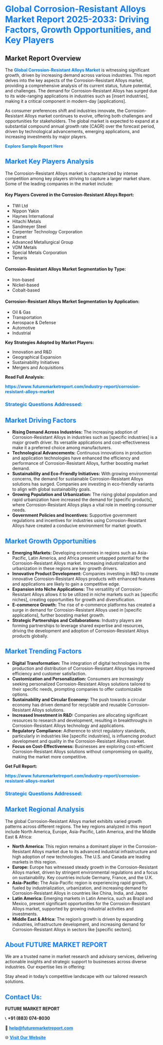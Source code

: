 <h1 style="color: #007BFF;">Global Corrosion-Resistant Alloys Market Report 2025-2033: Driving Factors, Growth Opportunities, and Key Players</h1>

<section id="overview">
<h2>Market Report Overview</h2>
<p>The <a href="https://www.futuremarketreport.com/industry-report/corrosion-resistant-alloys-market" style="color: #007BFF; text-decoration: none;"><strong>Global Corrosion-Resistant Alloys Market</strong></a> is witnessing significant growth, driven by increasing demand across various industries. This report delves into the key aspects of the Corrosion-Resistant Alloys market, providing a comprehensive analysis of its current status, future potential, and challenges. The demand for Corrosion-Resistant Alloys has surged due to its wide-ranging applications in industries such as [insert industries], making it a critical component in modern-day [applications].</p>
<p>As consumer preferences shift and industries innovate, the Corrosion-Resistant Alloys market continues to evolve, offering both challenges and opportunities for stakeholders. The global market is expected to expand at a substantial compound annual growth rate (CAGR) over the forecast period, driven by technological advancements, emerging applications, and increasing investments by major players.</p>
</section>

<section id="overview">
<p><a href="https://www.futuremarketreport.com/request-sample/reportId=59594" style="color: #007BFF; text-decoration: none;"><strong>Explore Sample Report Here</strong></a></p>
</section>

<section id="key-players">
<h2 style="color: #007BFF;">Market Key Players Analysis</h2>
<p>The Corrosion-Resistant Alloys market is characterized by intense competition among key players striving to capture a larger market share. Some of the leading companies in the market include:</p>
<h4>Key Players Covered in the Corrosion-Resistant Alloys Report:</h4>
<ul><li>TWI Ltd</li><li>Nippon Yakin</li><li>Haynes International</li><li>Hitachi Metals</li><li>Sandmeyer Steel</li><li>Carpenter Technology Corporation</li><li>Eramet</li><li>Advanced Metallurgical Group</li><li>VDM Metals</li><li>Special Metals Corporation</li><li>Tenaris</li></ul>
<h4>Corrosion-Resistant Alloys Market Segmentation by Type:</h4>
<ul><li>Iron-based</li><li>Nickel-based</li><li>Cobalt-based</li></ul>

<h4>Corrosion-Resistant Alloys Market Segmentation by Application:</h4>
<ul><li>Oil &amp; Gas</li><li>Transportation</li><li>Aerospace &amp; Defense</li><li>Automotive</li><li>Industrial</li></ul>
<p><strong>Key Strategies Adopted by Market Players:</strong></p>
<ul>
<li>Innovation and R&D</li>
<li>Geographical Expansion</li>
<li>Sustainability Initiatives</li>
<li>Mergers and Acquisitions</li>
</ul>
</section>

<section>
<p><strong>Read Full Analysis: </strong></p><a href="https://www.futuremarketreport.com/industry-report/corrosion-resistant-alloys-market" style="color: #007BFF; text-decoration: none;"><strong>https://www.futuremarketreport.com/industry-report/corrosion-resistant-alloys-market</strong></a>
<h3 style="color: #007BFF;">Strategic Questions Addressed:</h3>
</section>

<section id="driving-factors">
<h2 style="color: #007BFF;">Market Driving Factors</h2>
<ul>
<li><strong>Rising Demand Across Industries:</strong> The increasing adoption of Corrosion-Resistant Alloys in industries such as [specific industries] is a major growth driver. Its versatile applications and cost-effectiveness make it a preferred choice among manufacturers.</li>
<li><strong>Technological Advancements:</strong> Continuous innovations in production and application technologies have enhanced the efficiency and performance of Corrosion-Resistant Alloys, further boosting market demand.</li>
<li><strong>Sustainability and Eco-Friendly Initiatives:</strong> With growing environmental concerns, the demand for sustainable Corrosion-Resistant Alloys solutions has surged. Companies are investing in eco-friendly variants to align with global sustainability goals.</li>
<li><strong>Growing Population and Urbanization:</strong> The rising global population and rapid urbanization have increased the demand for [specific products], where Corrosion-Resistant Alloys plays a vital role in meeting consumer needs.</li>
<li><strong>Government Policies and Incentives:</strong> Supportive government regulations and incentives for industries using Corrosion-Resistant Alloys have created a conducive environment for market growth.</li>
</ul>
</section>

<section id="growth-opportunities">
<h2 style="color: #007BFF;">Market Growth Opportunities</h2>
<ul>
<li><strong>Emerging Markets:</strong> Developing economies in regions such as Asia-Pacific, Latin America, and Africa present untapped potential for the Corrosion-Resistant Alloys market. Increasing industrialization and urbanization in these regions are key growth drivers.</li>
<li><strong>Innovative Product Development:</strong> Companies investing in R&D to create innovative Corrosion-Resistant Alloys products with enhanced features and applications are likely to gain a competitive edge.</li>
<li><strong>Expansion into Niche Applications:</strong> The versatility of Corrosion-Resistant Alloys allows it to be utilized in niche markets such as [specific niches], creating opportunities for growth and diversification.</li>
<li><strong>E-commerce Growth:</strong> The rise of e-commerce platforms has created a surge in demand for Corrosion-Resistant Alloys used in [specific applications], further boosting market growth.</li>
<li><strong>Strategic Partnerships and Collaborations:</strong> Industry players are forming partnerships to leverage shared expertise and resources, driving the development and adoption of Corrosion-Resistant Alloys products globally.</li>
</ul>
</section>

<section id="trending-factors">
<h2 style="color: #007BFF;">Market Trending Factors</h2>
<ul>
<li><strong>Digital Transformation:</strong> The integration of digital technologies in the production and distribution of Corrosion-Resistant Alloys has improved efficiency and customer satisfaction.</li>
<li><strong>Customization and Personalization:</strong> Consumers are increasingly seeking personalized Corrosion-Resistant Alloys solutions tailored to their specific needs, prompting companies to offer customizable options.</li>
<li><strong>Sustainability and Circular Economy:</strong> The push towards a circular economy has driven demand for recyclable and reusable Corrosion-Resistant Alloys solutions.</li>
<li><strong>Increased Investment in R&D:</strong> Companies are allocating significant resources to research and development, resulting in breakthroughs in Corrosion-Resistant Alloys technology and applications.</li>
<li><strong>Regulatory Compliance:</strong> Adherence to strict regulatory standards, particularly in industries like [specific industries], is influencing product development and quality in the Corrosion-Resistant Alloys market.</li>
<li><strong>Focus on Cost-Effectiveness:</strong> Businesses are exploring cost-efficient Corrosion-Resistant Alloys solutions without compromising on quality, making the market more competitive.</li>
</ul>
</section>

<section>
<p><strong>Get Full Report: </strong></p><a href="https://www.futuremarketreport.com/industry-report/corrosion-resistant-alloys-market" style="color: #007BFF; text-decoration: none;"><strong>https://www.futuremarketreport.com/industry-report/corrosion-resistant-alloys-market</strong></a>
<h3 style="color: #007BFF;">Strategic Questions Addressed:</h3>
</section>


<section id="regional-analysis">
<h2 style="color: #007BFF;">Market Regional Analysis</h2>
<p>The global Corrosion-Resistant Alloys market exhibits varied growth patterns across different regions. The key regions analyzed in this report include North America, Europe, Asia-Pacific, Latin America, and the Middle East & Africa:</p>
<ul>
<li><strong>North America:</strong> This region remains a dominant player in the Corrosion-Resistant Alloys market due to its advanced industrial infrastructure and high adoption of new technologies. The U.S. and Canada are leading markets in this region.</li>
<li><strong>Europe:</strong> Europe has witnessed steady growth in the Corrosion-Resistant Alloys market, driven by stringent environmental regulations and a focus on sustainability. Key countries include Germany, France, and the U.K.</li>
<li><strong>Asia-Pacific:</strong> The Asia-Pacific region is experiencing rapid growth, fueled by industrialization, urbanization, and increasing demand for Corrosion-Resistant Alloys in countries like China, India, and Japan.</li>
<li><strong>Latin America:</strong> Emerging markets in Latin America, such as Brazil and Mexico, present significant opportunities for the Corrosion-Resistant Alloys market, supported by growing industrial activities and investments.</li>
<li><strong>Middle East & Africa:</strong> The region’s growth is driven by expanding industries, infrastructure development, and increasing demand for Corrosion-Resistant Alloys in sectors like [specific sectors].</li>
</ul>
</section>

<footer>
<h2 style="color: #007BFF;">About FUTURE MARKET REPORT</h2>
<p>We are a trusted name in market research and advisory services, delivering actionable insights and strategic support to businesses across diverse industries. Our expertise lies in offering:</p>

<p>Stay ahead in today’s competitive landscape with our tailored research solutions.</p>

<h2 style="color: #007BFF;">Contact Us:</h2>
<p><strong>FUTURE MARKET REPORT</strong></p>
<p>📞 <strong>+91 (883) 074-8030</strong></p>
<p>📧 <strong><a href="mailto:help@futuremarketreport.com" style="color: #007BFF;">help@futuremarketreport.com</a></strong></p>
<p>🌐 <strong><a href="https://www.futuremarketreport.com/" style="color: #007BFF;">Visit Our Website</a></strong></p>
</footer>